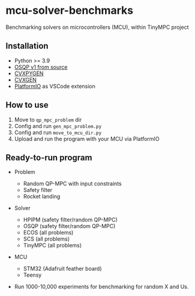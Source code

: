 # mcu-solver-benchmarks

Benchmarking solvers on microcontrollers (MCU), within TinyMPC project

## Installation

* Python >= 3.9
* [OSQP v1 from source](https://github.com/osqp/osqp)
* [CVXPYGEN](https://github.com/cvxgrp/cvxpygen)
* [CVXGEN](https://cvxgen.com/docs/index.html)
* [PlatformIO](https://platformio.org/) as VSCode extension

## How to use

1. Move to `qp_mpc_problem` dir
2. Config and run `gen_mpc_problem.py`
3. Config and run `move_to_mcu_dir.py`
4. Upload and run the program with your MCU via PlatformIO

## Ready-to-run program

* Problem
  * Random QP-MPC with input constraints
  * Safety filter
  * Rocket landing
* Solver
  * HPIPM (safety filter/random QP-MPC)
  * OSQP (safety filter/random QP-MPC)
  * ECOS (all problems)
  * SCS (all problems)
  * TinyMPC (all problems)
* MCU
  * STM32 (Adafruit feather board)
  * Teensy
 
* Run 1000-10,000 experiments for benchmarking for random X and Us. 
